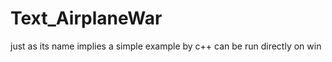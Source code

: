 Text_AirplaneWar
=======
just as its name implies
a simple example by c++
can be run directly on win 
